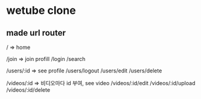 # wetube clone

## made url router

/ => home

/join => join profill
/login
/search

/users/:id => see profile
/users/logout
/users/edit
/users/delete

/videos/:id => 비디오마다 id 부여, see video
/videos/:id/edit
/videos/:id/upload
/videos/:id/delete

